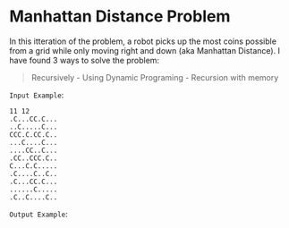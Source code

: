 # Manhattan Distance Problem
In this itteration of the problem, a robot picks up the most coins possible from a grid while only moving right and down (aka Manhattan Distance).
I have found 3 ways to solve the problem:
> Recursively - Using Dynamic Programing - Recursion with memory

`Input Example`:
```
11 12
.C...CC.C...
..C.....C...
CCC.C.CC.C..
...C....C...
....CC..C...
.CC..CCC.C..
C...C.C.....
.C....C..C..
.C...CC.C...
......C.....
.C..C....C..
```
`Output Example`:
```.(1,1)/0 --> C(1,2)/1 --> .(1,3)/1 --> .(1,4)/1 --> .(1,5)/1 --> C(1,6)/2 --> C(1,7)/3 --> .(1,8)/3 --> C(1,9)/4 --> .(1,10)/4 --> .(1,11)/4 --> .(1,12)/4 --> .(2,12)/5 --> .(3,12)/7 --> .(4,12)/7 --> .(5,12)/8 --> .(6,12)/10 --> .(7,12)/10 --> .(8,12)/11 --> .(9,12)/12 --> .(10,12)/12 --> .(11,12)/13 --> Picked up 13 coins
```
